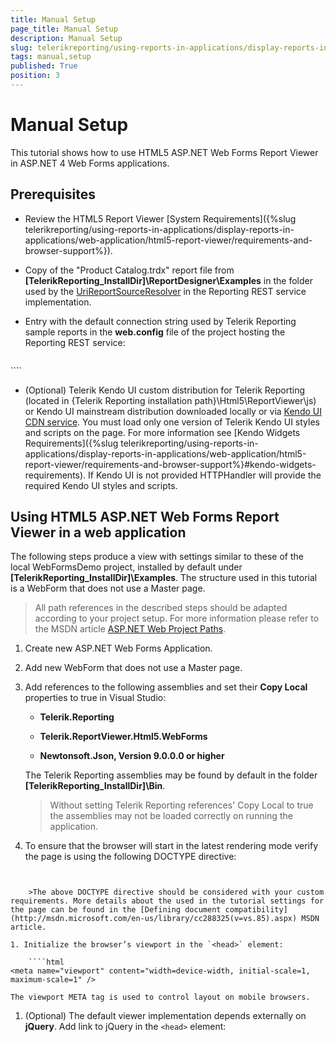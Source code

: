 ```yaml
---
title: Manual Setup
page_title: Manual Setup 
description: Manual Setup
slug: telerikreporting/using-reports-in-applications/display-reports-in-applications/web-application/html5-asp.net-web-forms-report-viewer/manual-setup
tags: manual,setup
published: True
position: 3
---
```


# Manual Setup

This tutorial shows how to use HTML5 ASP.NET Web Forms Report Viewer in ASP.NET 4 Web Forms applications. 

## Prerequisites

* Review the HTML5 Report Viewer [System Requirements]({%slug telerikreporting/using-reports-in-applications/display-reports-in-applications/web-application/html5-report-viewer/requirements-and-browser-support%}). 

* Copy of the "Product Catalog.trdx" report file from __[TelerikReporting_InstallDir]\ReportDesigner\Examples__ in the folder used by the  [UriReportSourceResolver](/reporting/api/Telerik.Reporting.Services.UriReportSourceResolver) in the Reporting REST service implementation. 

* Entry with the default connection string used by Telerik Reporting sample reports in the __web.config__ file of the project hosting the Reporting REST service: 
    
    ````xml
<connectionStrings>
		<add name="Telerik.Reporting.Examples.CSharp.Properties.Settings.TelerikConnectionString"
				   connectionString="Data Source=(local);Initial Catalog=AdventureWorks;Integrated Security=SSPI"
				   providerName="System.Data.SqlClient" />
	</connectionStrings>
````

* (Optional) Telerik Kendo UI custom distribution for Telerik Reporting (located in {Telerik Reporting installation path}\Html5\ReportViewer\js) or Kendo UI mainstream distribution downloaded locally or via [Kendo UI CDN service](http://docs.telerik.com/kendo-ui/install/cdn). You must load only one version of Telerik Kendo UI styles and scripts on the page. For more information see [Kendo Widgets Requirements]({%slug telerikreporting/using-reports-in-applications/display-reports-in-applications/web-application/html5-report-viewer/requirements-and-browser-support%}#kendo-widgets-requirements). If Kendo UI is not provided HTTPHandler will provide the required Kendo UI styles and scripts. 

## Using HTML5 ASP.NET Web Forms Report Viewer in a web application

The following steps produce a view with settings similar to these of the local WebFormsDemo project, installed by default under __[TelerikReporting_InstallDir]\Examples__. The structure used in this tutorial is a WebForm that does not use a Master page. 

> All path references in the described steps should be adapted according to your project setup. For more information please refer to the MSDN article [ASP.NET Web Project Paths](http://msdn.microsoft.com/en-us/library/ms178116.aspx). 

1. Create new ASP.NET Web Forms Application.

1. Add new WebForm that does not use a Master page.

1. Add references to the following assemblies and set their __Copy Local__ properties to true in Visual Studio: 

   + __Telerik.Reporting__ 

   + __Telerik.ReportViewer.Html5.WebForms__ 

   + __Newtonsoft.Json, Version 9.0.0.0 or higher__ 
   
   The Telerik Reporting assemblies may be found by default in the folder __[TelerikReporting_InstallDir]\Bin__. 

   >Without setting Telerik Reporting references' Copy Local to true the assemblies may not be loaded correctly on running the application.

1. To ensure that the browser will start in the latest rendering mode verify the page is using the following DOCTYPE directive: 
    
    ````html
<!DOCTYPE html>
````

    >The above DOCTYPE directive should be considered with your custom requirements. More details about the used in the tutorial settings for the page can be found in the [Defining document compatibility](http://msdn.microsoft.com/en-us/library/cc288325(v=vs.85).aspx) MSDN article. 

1. Initialize the browser’s viewport in the `<head>` element: 
    
    ````html
<meta name="viewport" content="width=device-width, initial-scale=1, maximum-scale=1" />
````

    The viewport META tag is used to control layout on mobile browsers. 

1. (Optional) The default viewer implementation depends externally on __jQuery__. Add link to jQuery in the `<head>` element: 
    
    ````html
<script src="https://ajax.googleapis.com/ajax/libs/jquery/3.3.1/jquery.min.js" /script>
````

    >jQuery must be loaded only once on the page. Before adding jQuery, verify that it is not already loaded. 

1. (Optional) Add references to Telerik Kendo UI scripts and styles in the `<head>` element: 
    
    ````html
<!-- the required Kendo styles -->
	<link href="https://kendo.cdn.telerik.com/2020.3.1118/styles/kendo.common.min.css" rel="stylesheet" />
	<link href="https://kendo.cdn.telerik.com/2020.3.1118/styles/kendo.blueopal.min.css" rel="stylesheet" />
	<!--If Kendo CDN is prefered here are the required Kendo widgets and bundles
	The minimum required widgets:
	<script src="https://kendo.cdn.telerik.com/2020.3.1118/js/kendo.core.min.js" /script>
	<script src="https://kendo.cdn.telerik.com/2020.3.1118/js/kendo.data.odata.min.js" /script>
	<script src="https://kendo.cdn.telerik.com/2020.3.1118/js/kendo.data.min.js" /script>
	<script src="https://kendo.cdn.telerik.com/2020.3.1118/js/kendo.userevents.min.js" /script>
	<script src="https://kendo.cdn.telerik.com/2020.3.1118/js/kendo.selectable.min.js" /script>
	<script src="https://kendo.cdn.telerik.com/2020.3.1118/js/kendo.calendar.min.js" /script>
	<script src="https://kendo.cdn.telerik.com/2020.3.1118/js/kendo.fx.min.js" /script>
	<script src="https://kendo.cdn.telerik.com/2020.3.1118/js/kendo.draganddrop.min.js" /script>
	<script src="https://kendo.cdn.telerik.com/2020.3.1118/js/kendo.mobile.scroller.min.js" /script>
	<script src="https://kendo.cdn.telerik.com/2020.3.1118/js/kendo.virtuallist.min.js" /script>
	<script src="https://kendo.cdn.telerik.com/2020.3.1118/js/kendo.popup.min.js" /script>
	<script src="https://kendo.cdn.telerik.com/2020.3.1118/js/kendo.list.min.js" /script>
	<script src="https://kendo.cdn.telerik.com/2020.3.1118/js/kendo.combobox.min.js" /script>
	<script src="https://kendo.cdn.telerik.com/2020.3.1118/js/kendo.datepicker.min.js" /script>
	<script src="https://kendo.cdn.telerik.com/2020.3.1118/js/kendo.resizable.min.js" /script>
	<script src="https://kendo.cdn.telerik.com/2020.3.1118/js/kendo.dropdownlist.min.js" /script>
	<script src="https://kendo.cdn.telerik.com/2020.3.1118/js/kendo.multiselect.min.js" /script>
	<script src="https://kendo.cdn.telerik.com/2020.3.1118/js/kendo.splitter.min.js" /script>
	<script src="https://kendo.cdn.telerik.com/2020.3.1118/js/kendo.window.min.js" /script>
	<script src="https://kendo.cdn.telerik.com/2020.3.1118/js/kendo.color.min.js" /script>
	<script src="https://kendo.cdn.telerik.com/2020.3.1118/js/kendo.slider.min.js" /script>
	<script src="https://kendo.cdn.telerik.com/2020.3.1118/js/kendo.button.min.js" /script>
	<script src="https://kendo.cdn.telerik.com/2020.3.1118/js/kendo.colorpicker.min.js" /script>
	<script src="https://kendo.cdn.telerik.com/2020.3.1118/js/kendo.editor.min.js" /script>
	<script src="https://kendo.cdn.telerik.com/2020.3.1118/js/kendo.listview.min.js" /script>
	<script src="https://kendo.cdn.telerik.com/2020.3.1118/js/kendo.menu.min.js" /script>
	<script src="https://kendo.cdn.telerik.com/2020.3.1118/js/kendo.panelbar.min.js" /script>
	<script src="https://kendo.cdn.telerik.com/2020.3.1118/js/kendo.tooltip.min.js" /script>
	<script src="https://kendo.cdn.telerik.com/2020.3.1118/js/kendo.treeview.min.js" /script>
	<script src="https://kendo.cdn.telerik.com/2020.3.1118/js/kendo.touch.min.js" /script>
	Widgets bundles:
	kendo.all.min.js can be used as well instead of kendo.web.min.js and kendo.mobile.min.js
	<script src="https://kendo.cdn.telerik.com/2020.3.1118/js/kendo.web.min.js" /script>
	kendo.mobile.min.js - optional, if gestures/touch support is required
	<script src="https://kendo.cdn.telerik.com/2020.3.1118/js/kendo.mobile.min.js" /script>
	-->
````

1. Switch to the Design view of the Web Form and drag the viewer from Visual Studio Toolbox onto the designer surface. The ReportsController will be automatically added to your project, along with references to the required Telerik Reporting assemblies. 

1. Configure the HTML5 ASP.NET Web Forms Report Viewer ReportSource using Visual Studio Property Grid. For this you can use the "Product Catalog.trdp" report file (Prerequisites). 

    >If you use a UriReportSource, the Identifier must point to a TRDP/TRDX file's path that will be mapped to the folder used by the [UriReportSourceResolver](/reporting/api/Telerik.Reporting.Services.UriReportSourceResolver) in the Reporting REST service implementation. 

    >note Verify the modified settings are written in the markup. If not, the viewer will use the default settings visible in Visual Studio Property Grid. 

1. Set the viewer width and height.                 

1. (Optional) If you set the viewer's __Deferred__ to __true__, render the deferred initialization statement for the Report Viewer (remember that they must be rendered after jQuery): 
    
    ````xml
<telerik:DeferredScripts runat="server"></telerik:DeferredScripts>
````

1. Finally the WebForm should look like this (note that the Report Parameter 'CultureID' value will be modified as passed from the viewer): 
    
    ````html
<%@ Register TagPrefix="telerik" Assembly="Telerik.ReportViewer.Html5.WebForms" Namespace="Telerik.ReportViewer.Html5.WebForms" %>
	<!DOCTYPE html>
	<html xmlns="http://www.w3.org/1999/xhtml">
	<head runat="server">
		<title>Telerik HTML5 Web Forms Report Viewer Demo</title>
		<script src="https://ajax.googleapis.com/ajax/libs/jquery/3.3.1/jquery.min.js" /script>
		<link href="https://kendo.cdn.telerik.com/2020.3.1118/styles/kendo.common.min.css" rel="stylesheet" />
		<link href="https://kendo.cdn.telerik.com/2020.3.1118/styles/kendo.blueopal.min.css" rel="stylesheet" />
		<style>
			#reportViewer1
			{
				position: absolute;
				left: 5px;
				right: 5px;
				top: 5px;
				bottom: 5px;
				overflow: hidden;
				font-family: Verdana, Arial;
			}
		</style>
	</head>
	<body>
		<form runat="server">
			<telerik:ReportViewer
				ID="reportViewer1"
				ServiceUrl="/api/reports/"
				Deferred="true"
				runat="server">
			  <ReportSource Identifier="Product Catalog.trdp" IdentifierType="UriReportSource">
					<Parameters>
						<telerik:Parameter Name="CultureID" Value="fr" />
					</Parameters>
			  </ReportSource>
			</telerik:ReportViewer>
			<telerik:DeferredScripts runat="server"></telerik:DeferredScripts>
		</form>
	</body>
	</html>
````

